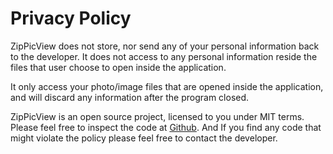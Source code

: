 ﻿# Privacy Policy

ZipPicView does not store, nor send any of your personal information back to the developer. It does not access to any personal information reside the files that user choose to open inside the application.

It only access your photo/image files that are opened inside the application, and will discard any information after the program closed. 

ZipPicView is an open source project, licensed to you under MIT terms. Please feel free to inspect the code at [Github](https://github.com/wutipong/ZipPicViewUWP). And If you find any code that might violate the policy please feel free to contact the developer.